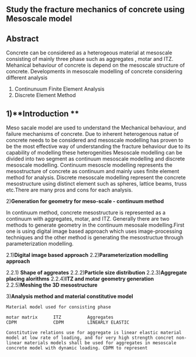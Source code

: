 Study the fracture mechanics of concrete using Mesoscale model
---
**Abstract**
---
Concrete can be considered as a heterogeous material at mesoscale consisting of mainly three phase such as aggregates , motar and ITZ. Mehanical behaviour of concrete is depend on the mesoscale structure of concrete.
Developments in mesoscale modelling of concrete considering different analysis
1) Continunuum Finite Element Analysis
2) Discrete Element Method

1)**Introduction **
---
Meso sacale model are used to understand the Mechanical behaviour, and failure mechanisms of concrete. Due to inherent heterogenous natue of concrete needs to be considered and mesoscale modelling has proven to be the most effective way of understanding the fracture behaviour due to its capability of modelling these heterogenities 
Mesoscale modelling can be divided into two segment as continuum mesoscale modelling and discrete mesoscale modelling. Continuum mesoscle modelling represents the mesostructure of concrete as continuum and mainly uses finite element method for analysis. Discrete mesoscale modelling represent the concrete mesostructure using distinct element such as spheres, lattice beams, truss etc.There are many pros and cons for each analysis.

2)**Generation for geometry for meso-scale - continuum method**

In continuum method, concrete mesostructure is represented as a continuum with aggregates, motar, and ITZ. Generally there are two methods to generate geometry in the continuum mesosale modelling.First one is using digital image based approach which uses image-processing techniques and the other method is generating the mesostructue through parameterization modelling.

2.1)**Digital image based approach** 
2.2)**Parameterization modelling approach**

2.2.1) **Shape of aggreates**
2.2.2)**Particle size distribution**
2.2.3)**Aggregate placing alorithms**
2.2.4)**ITZ and motar geometry generation**
2.2.5)**Meshing the 3D mesostructure**

3)**Analysis method and material constitutive model**

    Material model used for consisting phase

    motar matrix      ITZ          Aggregates
    CDPM              CDPM         LINEARLY ELASTIC

    Constitutive relations use for aggregate is linear elastic material model at low rate of loading, and for very high strength concret non-linear materials models shall be used for aggregates in mesoscale concrete model with dynamic loading. CDPM to represent 
    



      
      
       
        

